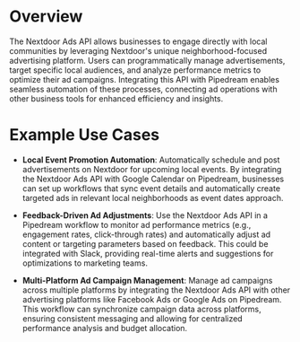 # Overview

The Nextdoor Ads API allows businesses to engage directly with local communities by leveraging Nextdoor's unique neighborhood-focused advertising platform. Users can programmatically manage advertisements, target specific local audiences, and analyze performance metrics to optimize their ad campaigns. Integrating this API with Pipedream enables seamless automation of these processes, connecting ad operations with other business tools for enhanced efficiency and insights.

# Example Use Cases

- **Local Event Promotion Automation**: Automatically schedule and post advertisements on Nextdoor for upcoming local events. By integrating the Nextdoor Ads API with Google Calendar on Pipedream, businesses can set up workflows that sync event details and automatically create targeted ads in relevant local neighborhoods as event dates approach.

- **Feedback-Driven Ad Adjustments**: Use the Nextdoor Ads API in a Pipedream workflow to monitor ad performance metrics (e.g., engagement rates, click-through rates) and automatically adjust ad content or targeting parameters based on feedback. This could be integrated with Slack, providing real-time alerts and suggestions for optimizations to marketing teams.

- **Multi-Platform Ad Campaign Management**: Manage ad campaigns across multiple platforms by integrating the Nextdoor Ads API with other advertising platforms like Facebook Ads or Google Ads on Pipedream. This workflow can synchronize campaign data across platforms, ensuring consistent messaging and allowing for centralized performance analysis and budget allocation.
